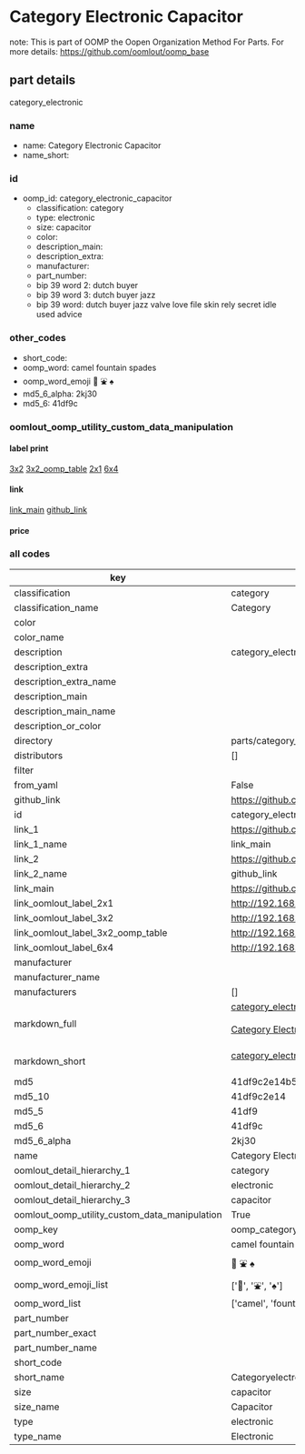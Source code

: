 # Category Electronic Capacitor  

note: This is part of OOMP the Oopen Organization Method For Parts. For more details: https://github.com/oomlout/oomp_base

##  part details



category_electronic

### name
* name: Category Electronic Capacitor
* name_short: 
### id
* oomp_id: category_electronic_capacitor
  * classification: category
  * type: electronic
  * size: capacitor
  * color: 
  * description_main: 
  * description_extra: 
  * manufacturer: 
  * part_number: 
  * bip 39 word 2: dutch buyer
  * bip 39 word 3: dutch buyer jazz
  * bip 39 word: dutch buyer jazz valve love file skin rely secret idle used advice

### other_codes
* short_code: 
* oomp_word: camel fountain spades
* oomp_word_emoji :camel: :fountain: :spades:
* md5_6_alpha: 2kj30
* md5_6: 41df9c






### oomlout_oomp_utility_custom_data_manipulation
#### label print
[3x2](http://192.168.1.245:1112/?label=oomp%202kj30)
[3x2_oomp_table](http://192.168.1.107:1112/?label=oomp%202kj30)
[2x1](http://192.168.1.242:1112/?label=oomp%202kj30)
[6x4](http://192.168.1.55:1112/?label=oomp%202kj30)    

#### link

[link_main](https://github.com/oomlout/oomlout_oomp_current_version_messy/tree/main/parts/category_electronic_capacitor) [github_link](https://github.com/oomlout/oomlout_oomp_part_src/tree/main/parts/category_electronic_capacitor)                             

#### price







### all codes 
| key | value |  
| --- | --- |  
| classification | category |  
| classification_name | Category |  
| color |  |  
| color_name |  |  
| description | category_electronic |  
| description_extra |  |  
| description_extra_name |  |  
| description_main |  |  
| description_main_name |  |  
| description_or_color |   |  
| directory | parts/category_electronic_capacitor |  
| distributors | [] |  
| filter |  |  
| from_yaml | False |  
| github_link | https://github.com/oomlout/oomlout_oomp_part_src/tree/main/parts/category_electronic_capacitor |  
| id | category_electronic_capacitor |  
| link_1 | https://github.com/oomlout/oomlout_oomp_current_version_messy/tree/main/parts/category_electronic_capacitor |  
| link_1_name | link_main |  
| link_2 | https://github.com/oomlout/oomlout_oomp_part_src/tree/main/parts/category_electronic_capacitor |  
| link_2_name | github_link |  
| link_main | https://github.com/oomlout/oomlout_oomp_current_version_messy/tree/main/parts/category_electronic_capacitor |  
| link_oomlout_label_2x1 | http://192.168.1.242:1112/?label=oomp%202kj30 |  
| link_oomlout_label_3x2 | http://192.168.1.245:1112/?label=oomp%202kj30 |  
| link_oomlout_label_3x2_oomp_table | http://192.168.1.107:1112/?label=oomp%202kj30 |  
| link_oomlout_label_6x4 | http://192.168.1.55:1112/?label=oomp%202kj30 |  
| manufacturer |  |  
| manufacturer_name |  |  
| manufacturers | [] |  
| markdown_full | [category_electronic_capacitor](https://github.com/oomlout/oomlout_oomp_current_version_messy/tree/main/parts/category_electronic_capacitor)<br>[](https://github.com/oomlout/oomlout_oomp_current_version_messy/tree/main/parts/category_electronic_capacitor)<br>[Category Electronic Capacitor](https://github.com/oomlout/oomlout_oomp_current_version_messy/tree/main/parts/category_electronic_capacitor)<br><br> |  
| markdown_short | [category_electronic_capacitor](https://github.com/oomlout/oomlout_oomp_current_version_messy/tree/main/parts/category_electronic_capacitor)<br><br> |  
| md5 | 41df9c2e14b5795158c23f10eec7da23 |  
| md5_10 | 41df9c2e14 |  
| md5_5 | 41df9 |  
| md5_6 | 41df9c |  
| md5_6_alpha | 2kj30 |  
| name | Category Electronic Capacitor |  
| oomlout_detail_hierarchy_1 | category |  
| oomlout_detail_hierarchy_2 | electronic |  
| oomlout_detail_hierarchy_3 | capacitor |  
| oomlout_oomp_utility_custom_data_manipulation | True |  
| oomp_key | oomp_category_electronic_capacitor |  
| oomp_word | camel fountain spades |  
| oomp_word_emoji | :camel: :fountain: :spades: |  
| oomp_word_emoji_list | [':camel:', ':fountain:', ':spades:'] |  
| oomp_word_list | ['camel', 'fountain', 'spades'] |  
| part_number |  |  
| part_number_exact |  |  
| part_number_name |  |  
| short_code |  |  
| short_name | Categoryelectronic |  
| size | capacitor |  
| size_name | Capacitor |  
| type | electronic |  
| type_name | Electronic |  
